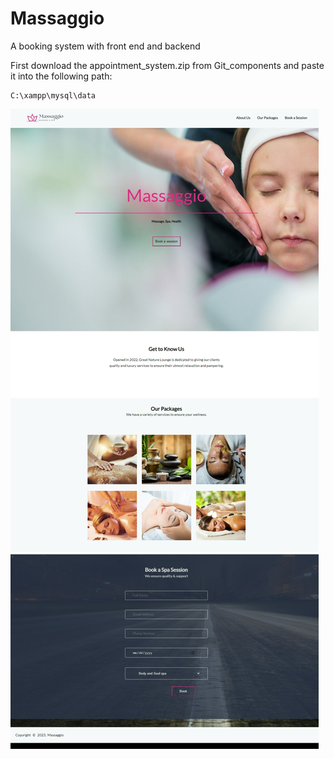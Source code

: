 # Massaggio
A booking system with front end and backend

First download the appointment_system.zip from Git_components and paste it into the following path:
```
C:\xampp\mysql\data
```

![Alt Text](Git_component/customer_site.jpeg)
